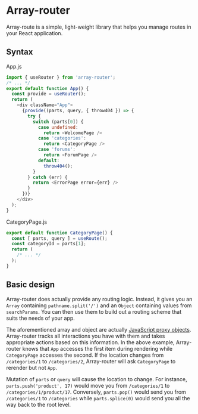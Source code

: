 # Array-router

Array-route is a simple, light-weight library that helps you manage routes in your React application.

## Syntax

App.js
```js
import { useRouter } from 'array-router';
/* ... */
export default function App() {
  const provide = useRouter();
  return (
    <div className="App">
      {provide((parts, query, { throw404 }) => {
        try {
          switch (parts[0]) {
            case undefined:
              return <WelcomePage />
            case 'categories':
              return <CategoryPage />
            case 'forums':
              return <ForumPage />
            default:
              throw404();
          }
        } catch (err) {
          return <ErrorPage error={err} />
        }
      })}
    </div>
  );
}
```

CategoryPage.js
```js
export default function CategoryPage() {
  const [ parts, query ] = useRoute();
  const categoryId = parts[1];
  return (
    /* ... */
  );
}
```

## Basic design

Array-router does actually provide any routing logic. Instead, it gives you an `Array` containing `pathname.split('/')`
and an `Object` containing values from `searchParams`. You can then use them to build out a routing scheme that suits
the needs of your app.

The aforementioned array and object are actually
<a href="https://developer.mozilla.org/en-US/docs/Web/JavaScript/Reference/Global_Objects/Proxy">JavaScript proxy
objects</a>. Array-router tracks all interactions you have with them and takes appropriate actions based on this
information. In the above example, Array-router knows that `App` accesses the first item during rendering while
`CategoryPage` accesses the second. If the location changes from `/categories/1` to `/categories/2`, Array-router will
ask `CategoryPage` to rerender but not `App`.

Mutation of `parts` or `query` will cause the location to change. For instance, `parts.push('product', 17)` would move
you from `/categories/1` to `/categories/1/product/17`. Conversely, `parts.pop()` would send you from `/categories/1`
to `/categories` while `parts.splice(0)` would send you all the way back to the root level.
